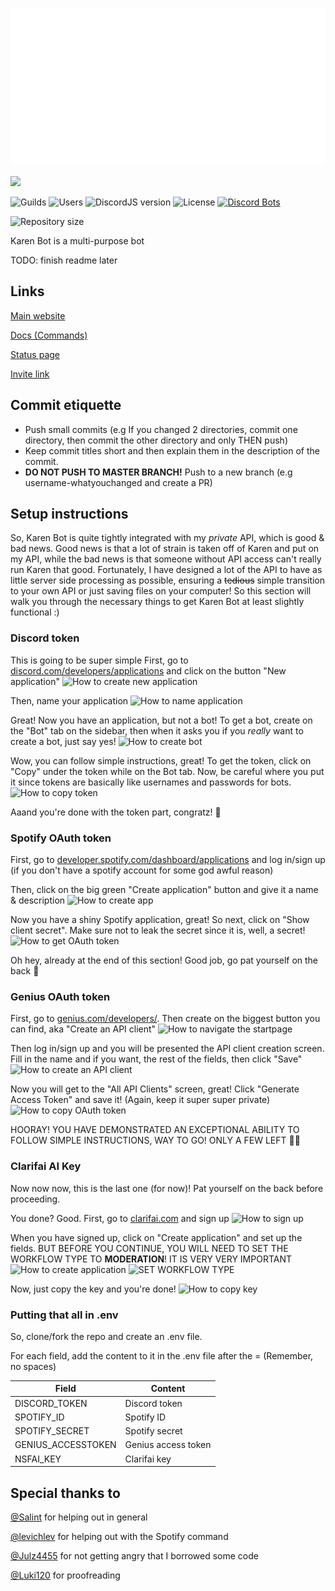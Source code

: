 <p align="center">
  <img src="readme.svg">
</p>

<a href="https://status.exerra.xyz" id="freshstatus-badge-root" data-banner-style="compact">
  <img src="https://public-api.freshstatus.io/v1/public/badge.svg/?badge=0b9b52df-6e1d-4d16-b836-5595b35bcef8" />
</a>

![Guilds](https://img.shields.io/badge/dynamic/json?color=success&label=Guilds&query=servercount&url=https%3A%2F%2Fcdn.exerra.xyz%2Fkaren%2Fstats%2F)
![Users](https://img.shields.io/badge/dynamic/json?color=success&label=Users&query=users&url=https%3A%2F%2Fcdn.exerra.xyz%2Fkaren%2Fstats%2F)
![DiscordJS version](https://img.shields.io/badge/dynamic/json?color=informational&label=DiscordJS&prefix=v&query=DiscordJS&url=https%3A%2F%2Fcdn.exerra.xyz%2Fkaren%2Fstats%2F)
![License](https://img.shields.io/github/license/exerra-discord/karen-bot)
[![Discord Bots](https://top.gg/api/widget/status/599289687743397889.svg)](https://top.gg/bot/599289687743397889)

![Repository size](https://img.shields.io/github/repo-size/exerra-discord/karen-bot)

Karen Bot is a multi-purpose bot

TODO: finish readme later

## Links

[Main website](https://karen.exerra.xyz)

[Docs (Commands)](https://docs.karen.exerra.xyz)

[Status page](https://status.exerra.xyz)

[Invite link](https://discord.com/oauth2/authorize?client_id=599289687743397889&scope=applications.commands%20bot&permissions=8)

## Commit etiquette

* Push small commits (e.g If you changed 2 directories, commit one directory, then commit the other directory and only THEN push)
* Keep commit titles short and then explain them in the description of the commit.
* **DO NOT PUSH TO MASTER BRANCH!** Push to a new branch (e.g username-whatyouchanged and create a PR)

## Setup instructions
So, Karen Bot is quite tightly integrated with my *private* API, which is good & bad news. Good news is that a lot of strain is taken off of Karen and put on my API, while the bad news is that someone without API access can't really run Karen that good. Fortunately, I have designed a lot of the API to have as little server side processing as possible, ensuring a ~~tedious~~ simple transition to your own API or just saving files on your computer!
So this section will walk you through the necessary things to get Karen Bot at least slightly functional :)

### Discord token
This is going to be super simple
First, go to [discord.com/developers/applications](https://discord.com/developers/applications) and click on the button "New application"
![How to create new application](https://cdn.exerra.xyz/files/png/tutorials/discord_bot_token/create_application.png)

Then, name your application
![How to name application](https://cdn.exerra.xyz/files/png/tutorials/discord_bot_token/name_application.png)

Great! Now you have an application, but not a bot! To get a bot, create on the "Bot" tab on the sidebar, then when it asks you if you *really* want to create a bot, just say yes!
![How to create bot](https://cdn.exerra.xyz/files/png/tutorials/discord_bot_token/click_on_bot.png)

Wow, you can follow simple instructions, great! To get the token, click on "Copy" under the token while on the Bot tab. Now, be careful where you put it since tokens are basically like usernames and passwords for bots.
![How to copy token](https://cdn.exerra.xyz/files/png/tutorials/discord_bot_token/copy_token.png)

Aaand you're done with the token part, congratz! 🎉

### Spotify OAuth token
First, go to [developer.spotify.com/dashboard/applications](https://developer.spotify.com/dashboard/applications) and log in/sign up (if you don't have a spotify account for some god awful reason)

Then, click on the big green "Create application" button and give it a name & description
![How to create app](https://cdn.exerra.xyz/files/png/tutorials/spotify_oauth/create_app.png)

Now you have a shiny Spotify application, great! So next, click on "Show client secret". Make sure not to leak the secret since it is, well, a secret!
![How to get OAuth token](https://cdn.exerra.xyz/files/png/tutorials/spotify_oauth/get_token.png)

Oh hey, already at the end of this section! Good job, go pat yourself on the back 🥳

### Genius OAuth token
First, go to [genius.com/developers/](https://genius.com/developers/). Then create on the biggest button you can find, aka "Create an API client"
![How to navigate the startpage](https://cdn.exerra.xyz/files/png/tutorials/genius_oauth/startpage.png)

Then log in/sign up and you will be presented the API client creation screen. Fill in the name and if you want, the rest of the fields, then click "Save"
![How to create an API client](https://cdn.exerra.xyz/files/png/tutorials/genius_oauth/create_api_client.png)

Now you will get to the "All API Clients" screen, great! Click "Generate Access Token" and save it! (Again, keep it super super private)
![How to copy OAuth token](https://cdn.exerra.xyz/files/png/tutorials/genius_oauth/get_tokens.png)

HOORAY! YOU HAVE DEMONSTRATED AN EXCEPTIONAL ABILITY TO FOLLOW SIMPLE INSTRUCTIONS, WAY TO GO! ONLY A FEW LEFT 🥳🎉

### Clarifai AI Key
Now now now, this is the last one (for now)! Pat yourself on the back before proceeding.

You done? Good. First, go to [clarifai.com](https://clarifai.com) and sign up
![How to sign up](https://cdn.exerra.xyz/files/png/tutorials/clarifai_key/homepage.png)

When you have signed up, click on "Create application" and set up the fields. BUT BEFORE YOU CONTINUE, YOU WILL NEED TO SET THE WORKFLOW TYPE TO **MODERATION**! IT IS VERY VERY IMPORTANT
![How to create application](https://cdn.exerra.xyz/files/png/tutorials/clarifai_key/create_app.png)
![SET WORKFLOW TYPE](https://cdn.exerra.xyz/files/png/tutorials/clarifai_key/set_workflow.png)

Now, just copy the key and you're done!
![How to copy key](https://cdn.exerra.xyz/files/png/tutorials/clarifai_key/copy_key.png)

### Putting that all in .env
So, clone/fork the repo and create an .env file.

For each field, add the content to it in the .env file after the = (Remember, no spaces)

| Field              | Content             |
|--------------------|---------------------|
| DISCORD_TOKEN      | Discord token       |
| SPOTIFY_ID         | Spotify ID          |
| SPOTIFY_SECRET     | Spotify secret      |
| GENIUS_ACCESSTOKEN | Genius access token |
| NSFAI_KEY          | Clarifai key        |



## Special thanks to

[@Salint](https://github.com/Salint) for helping out in general

[@levichlev](https://github.com/levichlev) for helping out with the Spotify command

[@Julz4455](https://github.com/Julz4455) for not getting angry that I borrowed some code

[@Luki120](https://github.com/Luki120) for proofreading
